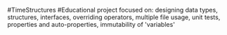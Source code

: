 #TimeStructures
#Educational project focused on: designing data types, structures, interfaces, overriding operators, multiple file usage, unit tests, properties and auto-properties, immutability of 'variables'
